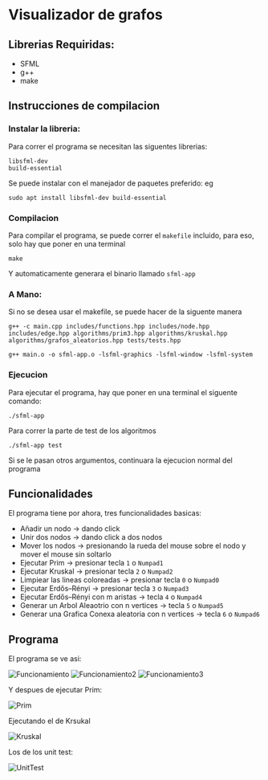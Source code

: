 # Visualizador de grafos

## Librerias Requiridas:
* SFML
* g++
* make

## Instrucciones de compilacion

### Instalar la libreria:
Para correr el programa se necesitan las siguentes librerias:
```
libsfml-dev
build-essential
```
Se puede instalar con el manejador de paquetes preferido: eg 
```
sudo apt install libsfml-dev build-essential
```

### Compilacion

Para compilar el programa, se puede correr el `makefile` incluido, para eso, solo hay que poner en una terminal

```
make
```
Y automaticamente generara el binario llamado `sfml-app`

### A Mano:
Si no se desea usar el makefile, se puede hacer de la siguente manera
```
g++ -c main.cpp includes/functions.hpp includes/node.hpp includes/edge.hpp algorithms/prim3.hpp algorithms/kruskal.hpp algorithms/grafos_aleatorios.hpp tests/tests.hpp

g++ main.o -o sfml-app.o -lsfml-graphics -lsfml-window -lsfml-system
```

### Ejecucion
Para ejecutar el programa, hay que poner en una terminal el siguente comando:
```
./sfml-app
```
Para correr la parte de test de los algoritmos
```
./sfml-app test
```
Si se le pasan otros argumentos, continuara la ejecucion normal del programa
## Funcionalidades
El programa tiene por ahora, tres funcionalidades basicas:
* Añadir un nodo  -> dando click
* Unir dos nodos -> dando click a dos nodos
* Mover los nodos -> presionando la rueda del mouse sobre el nodo y mover el mouse sin soltarlo
* Ejecutar Prim -> presionar tecla `1` o `Numpad1`
* Ejecutar Kruskal -> presionar tecla `2` o `Numpad2`
* Limpiear las lineas coloreadas -> presionar tecla `0` o `Numpad0`
* Ejecutar Erdős–Rényi -> presionar tecla `3` o `Numpad3`
* Ejecutar Erdős–Rényi con m aristas -> tecla `4` o `Numpad4`
* Generar un Arbol Aleaotrio con n vertices -> tecla `5` o `Numpad5`
* Generar una Grafica Conexa aleatoria con n vertices -> tecla `6` o `Numpad6`
## Programa

El programa se ve asi:

![Funcionamiento](Images/Funcionamiento.png)
![Funcionamiento2](Images/Funcionamiento2.png)
![Funcionamiento3](Images/Funcionamiento3.png)

Y despues de ejecutar Prim:

![Prim](Images/prim_mst.png)

Ejecutando el de Krsukal

![Kruskal](Images/kruskal_mst.png)

Los de los unit test:

![UnitTest](Images/unit_test.png)

